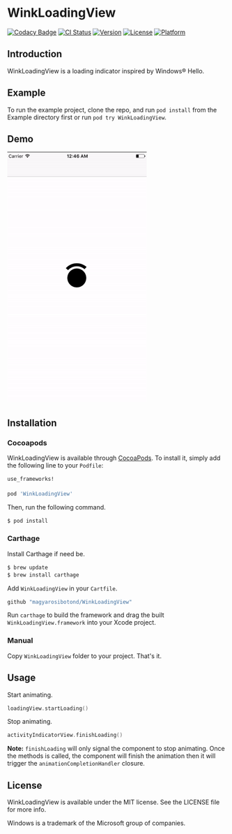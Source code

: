 # WinkLoadingView

[![Codacy Badge](https://api.codacy.com/project/badge/Grade/e3d0c2aa44bf49b79a2d8d1d0618f4b2)](https://app.codacy.com/app/magyarosibotond/WinkLoadingView?utm_source=github.com&utm_medium=referral&utm_content=magyarosibotond/WinkLoadingView&utm_campaign=badger)
[![CI Status](http://img.shields.io/travis/magyarosibotond/WinkLoadingView.svg?style=flat)](https://travis-ci.org/magyarosibotond/WinkLoadingView)
[![Version](https://img.shields.io/cocoapods/v/WinkLoadingView.svg?style=flat)](http://cocoapods.org/pods/WinkLoadingView)
[![License](https://img.shields.io/cocoapods/l/WinkLoadingView.svg?style=flat)](http://cocoapods.org/pods/WinkLoadingView)
[![Platform](https://img.shields.io/cocoapods/p/WinkLoadingView.svg?style=flat)](http://cocoapods.org/pods/WinkLoadingView)

## Introduction
WinkLoadingView is a loading indicator inspired by Windows® Hello.

## Example

To run the example project, clone the repo, and run `pod install` from the Example directory first or run `pod try WinkLoadingView`.

## Demo

![avi](screenshots/demo.gif)

## Installation

### Cocoapods

WinkLoadingView is available through [CocoaPods](http://cocoapods.org). To install
it, simply add the following line to your `Podfile`:

```ruby
use_frameworks!

pod 'WinkLoadingView'
```

Then, run the following command.

```bash
$ pod install
```

### Carthage

Install Carthage if need be.

```bash
$ brew update
$ brew install carthage
```

Add `WinkLoadingView` in your `Cartfile`.

```ruby
github "magyarosibotond/WinkLoadingView"
```

Run `carthage` to build the framework and drag the built `WinkLoadingView.framework` into your Xcode project.

### Manual

Copy `WinkLoadingView` folder to your project. That's it.

## Usage

Start animating.

```swift
loadingView.startLoading()
```

Stop animating.

```swift
activityIndicatorView.finishLoading()
```

**Note:** `finishLoading` will only signal the component to stop animating. Once the methods is called, the component will finish the animation then it will trigger the `animationCompletionHandler` closure.

## License

WinkLoadingView is available under the MIT license. See the LICENSE file for more info.

Windows is a trademark of the Microsoft group of companies.
